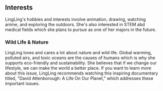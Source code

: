 # 
  <h2>Interests</h2>
        <p>
        LingLing's hobbies and interests involve animation, drawing, watching anime, and exploring the outdoors. She's also interested in STEM abd medical fields which she plans to pursue as one of her majors in the future.
        </p>
    <h3>Wild Life & Nature</h3>
        <p> 
        LingLing loves and cares a lot about nature and wild life. Global warming, polluted airs, and toxic oceans are the causes of humans which is why she supports eco-friendly and sustainability. She believes that if we change our lifestyle, we can make the world a better place. If you want to learn more about this issue, LingLing recommends watching this inspiring documentary titled, "David Attenborough: A Life On Our Planet," which addresses these important issues.
        </p>
        <div>